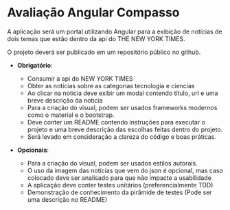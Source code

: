 # Avaliação Angular Compasso

A aplicação será um portal utilizando Angular para a exibição de notícias de dois temas que estão dentro da api do THE NEW YORK TIMES.

O projeto deverá ser publicado em um repositório público no github.

* **Obrigatório**:
  * Consumir a api do NEW YORK TIMES
  * Obter as notícias sobre as categorias tecnologia e ciencias
  * Ao clicar na notícia deve exibir um modal contendo título, url e uma breve descrição da noticia
  * Para a criação do visual, podem ser usados frameworks modernos como o material e o bootstrap.
  * Deve conter um README contendo instruções para executar o projeto e uma breve descrição das escolhas feitas dentro do projeto.
  * Será levado em consideração a clareza do código e boas práticas.

* **Opcionais**:
  * Para a criação do visual, podem ser usados estilos autorais.
  * O uso da imagem das notícias que vem do json é opcional, mas caso colocado deve ser analisado para que não impacte a usabilidade
  * A aplicação deve conter testes unitários (preferencialmente TDD)
  * Demonstração de conhecimento da pirâmide de testes (Pode ser uma descrição no README)
